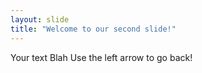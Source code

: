 ```yaml
---
layout: slide
title: "Welcome to our second slide!"
---
```

Your text Blah
Use the left arrow to go back!
